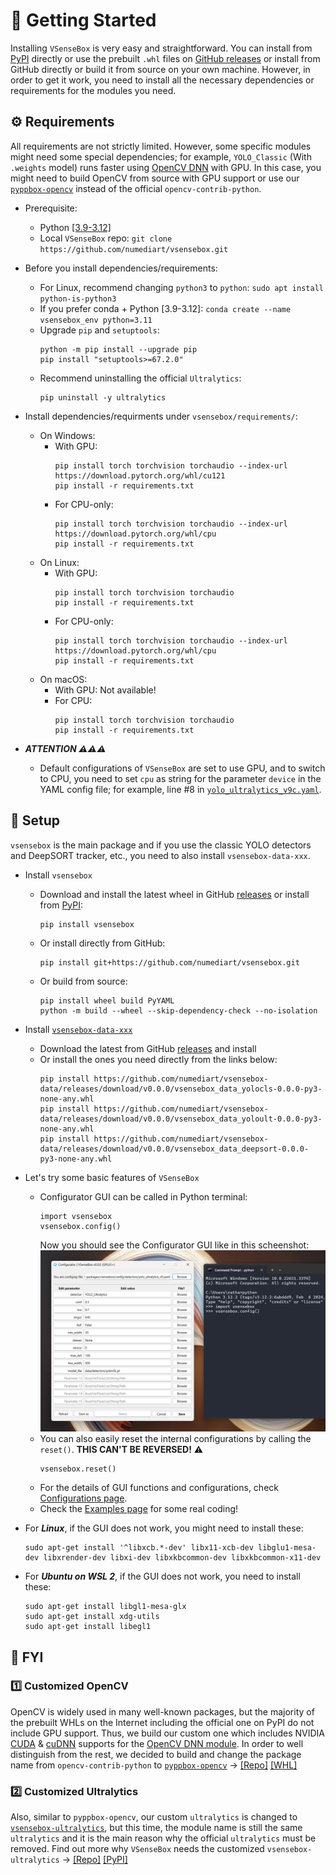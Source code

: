 # 🚀 Getting Started

Installing `VSenseBox` is very easy and straightforward. You can install from [PyPI](https://pypi.org/project/vsensebox/) directly or use the prebuilt `.whl` files on [GitHub releases](https://github.com/numediart/vsensebox/releases) or install from GitHub directly or build it from source on your own machine. However, in order to get it work, you need to install all the necessary dependencies or requirements for the modules you need.

## ⚙️ Requirements

All requirements are not strictly limited. However, some specific modules might need some special dependencies; for example, `YOLO_Classic` (With `.weights` model) runs faster using [OpenCV DNN](https://docs.opencv.org/4.x/d2/d58/tutorial_table_of_content_dnn.html) with GPU. In this case, you might need to build OpenCV from source with GPU support or use our [`pyppbox-opencv`](https://github.com/rathaumons/opencv-for-pyppbox) instead of the official `opencv-contrib-python`.

* Prerequisite: 
  - Python [[3.9-3.12]](https://www.python.org/downloads/)
  - Local `VSenseBox` repo: `git clone https://github.com/numediart/vsensebox.git`

* Before you install dependencies/requirements:
  - For Linux, recommend changing `python3` to `python`: `sudo apt install python-is-python3`
  - If you prefer conda + Python [3.9-3.12]: `conda create --name vsensebox_env python=3.11`
  - Upgrade `pip` and `setuptools`:
    ```
    python -m pip install --upgrade pip
    pip install "setuptools>=67.2.0"
    ```
  - Recommend uninstalling the official `Ultralytics`: 
    ```
    pip uninstall -y ultralytics
    ```

* Install dependencies/requirments under `vsensebox/requirements/`: 
  - On Windows:
    - With GPU:
      ```
      pip install torch torchvision torchaudio --index-url https://download.pytorch.org/whl/cu121
      pip install -r requirements.txt
      ```
    - For CPU-only:
      ```
      pip install torch torchvision torchaudio --index-url https://download.pytorch.org/whl/cpu
      pip install -r requirements.txt
      ```
  - On Linux:
    - With GPU:
      ```
      pip install torch torchvision torchaudio
      pip install -r requirements.txt
      ```
    - For CPU-only:
      ```
      pip install torch torchvision torchaudio --index-url https://download.pytorch.org/whl/cpu
      pip install -r requirements.txt
      ```
  - On macOS:
    - With GPU: Not available!
    - For CPU:
      ```
      pip install torch torchvision torchaudio
      pip install -r requirements.txt
      ```

* ***ATTENTION ⚠️⚠️⚠️***
  - Default configurations of `VSenseBox` are set to use GPU, and to switch to CPU, you need to set `cpu` as string for the parameter `device` in the YAML config file; for example, line #8 in [`yolo_ultralytics_v9c.yaml`](https://github.com/numediart/vsensebox/blob/main/vsensebox/config/detectors/yolo_ultralytics_v9c.yaml).


## 💽 Setup

`vsensebox` is the main package and if you use the classic YOLO detectors and DeepSORT tracker, etc., you need to also install `vsensebox-data-xxx`.

* Install `vsensebox`
  - Download and install the latest wheel in GitHub [releases](https://github.com/numediart/vsensebox/releases) or install from [PyPI](https://pypi.org/project/vsensebox/):
    ```
    pip install vsensebox
    ``` 
  - Or install directly from GitHub:
    ```
    pip install git+https://github.com/numediart/vsensebox.git
    ```
  - Or build from source:
    ```
    pip install wheel build PyYAML
    python -m build --wheel --skip-dependency-check --no-isolation
    ```

* Install [`vsensebox-data-xxx`](https://github.com/numediart/vsensebox-data/)
  - Download the latest from GitHub [releases](https://github.com/numediart/vsensebox-data/releases) and install
  - Or install the ones you need directly from the links below:
    ```
    pip install https://github.com/numediart/vsensebox-data/releases/download/v0.0.0/vsensebox_data_yolocls-0.0.0-py3-none-any.whl
    pip install https://github.com/numediart/vsensebox-data/releases/download/v0.0.0/vsensebox_data_yoloult-0.0.0-py3-none-any.whl
    pip install https://github.com/numediart/vsensebox-data/releases/download/v0.0.0/vsensebox_data_deepsort-0.0.0-py3-none-any.whl
    ```

* Let's try some basic features of `VSenseBox`
  - Configurator GUI can be called in Python terminal:
    ```
    import vsensebox
    vsensebox.config()
    ```
    Now you should see the Configurator GUI like in this scheenshot:
    <img src="https://raw.githubusercontent.com/rathaROG/screenshot/master/VSenseBox/vsensebox_config_gui.jpg">
  - You can also easily reset the internal configurations by calling the `reset()`. **THIS CAN'T BE REVERSED!** ⚠️
    ```
    vsensebox.reset()
    ```
  - For the details of GUI functions and configurations, check [Configurations page](https://numediart.github.io/vsensebox/vsensebox/config.html).
  - Check the [Examples page](https://numediart.github.io/vsensebox/examples.html) for some real coding!
* For ***Linux***, if the GUI does not work, you might need to install these:
  ```
  sudo apt-get install '^libxcb.*-dev' libx11-xcb-dev libglu1-mesa-dev libxrender-dev libxi-dev libxkbcommon-dev libxkbcommon-x11-dev
  ```
* For ***Ubuntu on WSL 2***, if the GUI does not work, you need to install these:
  ```
  sudo apt-get install libgl1-mesa-glx
  sudo apt-get install xdg-utils
  sudo apt-get install libegl1
  ```

## 📢 FYI

### 1️⃣ Customized OpenCV

OpenCV is widely used in many well-known packages, but the majority of the prebuilt WHLs on the Internet including the official one on PyPI do not include GPU support. Thus, we build our custom one which includes NVIDIA [CUDA](https://developer.nvidia.com/cuda-downloads) & [cuDNN](https://developer.nvidia.com/rdp/cudnn-download) supports for the [OpenCV DNN module](https://docs.opencv.org/4.x/d2/d58/tutorial_table_of_content_dnn.html). In order to well distinguish from the rest, we decided to build and change the package name from `opencv-contrib-python` to [`pyppbox-opencv`](https://github.com/rathaumons/opencv-for-pyppbox) -> [[Repo]](https://github.com/rathaumons/opencv-for-pyppbox) [[WHL]](https://github.com/rathaumons/opencv-for-pyppbox/releases)

### 2️⃣ Customized Ultralytics

Also, similar to `pyppbox-opencv`, our custom `ultralytics` is changed to [`vsensebox-ultralytics`](https://github.com/numediart/ultralytics-for-vsensebox), but this time, the module name is still the same `ultralytics` and it is the main reason why the official `ultralytics` must be removed. Find out more why `VSenseBox` needs the customized `vsensebox-ultralytics` -> [[Repo]](https://github.com/rathaumons/ultralytics-for-vsensebox) [[PyPI]](https://pypi.org/project/vsensebox-ultralytics/)
